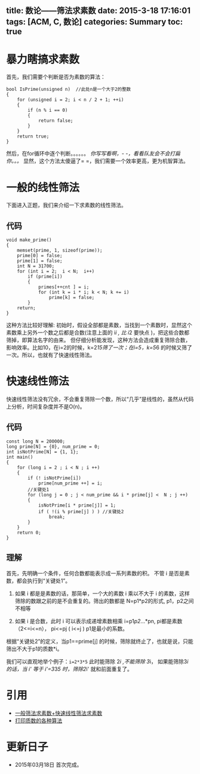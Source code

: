 title: 数论——筛法求素数
date: 2015-3-18 17:16:01
tags: [ACM, C, 数论]
categories: Summary
toc: true
---
# 暴力瞎搞求素数
首先，我们需要个判断是否为素数的算法：

```
bool IsPrime(unsigned n)  //此处n是一个大于2的整数
{
    for (unsigned i = 2; i < n / 2 + 1; ++i)
    {
        if (n % i == 0)
        {
            return false;
        }
    }
    return true;
}

```
<!-- more -->
然后，在for循环中逐个判断。。。。。。
*你写写看啊，- -，看看队友会不会打扁你。。。*
显然，这个方法太傻逼了= =，我们需要一个效率更高，更为机智算法。

# 一般的线性筛法
下面进入正题，我们来介绍一下求素数的线性筛法。
## 代码

```
void make_prime()
{
    memset(prime, 1, sizeof(prime));
    prime[0] = false;
    prime[1] = false;
    int N = 31700;
    for (int i = 2;  i < N;  i++)
        if (prime[i])
        {
            primes[++cnt ] = i;
            for (int k = i * i; k < N; k += i)
                prime[k] = false;
        }
    return;
}

```
这种方法比较好理解:
初始时，假设全部都是素数，当找到一个素数时，显然这个素数乘上另外一个数之后都是合数(注意上面的 i*i ,  比 i*2 要快点 )，把这些合数都筛掉，即算法名字的由来。
但仔细分析能发现，这种方法会造成重复筛除合数，影响效率。比如10，在i=2的时候，k=2*15筛了一次；在i=5，k=5*6 的时候又筛了一次。所以，也就有了快速线性筛法。

# 快速线性筛法
快速线性筛法没有冗余，不会重复筛除一个数，所以“几乎”是线性的，虽然从代码上分析，时间复杂度并不是O(n)。
## 代码

```
const long N = 200000;
long prime[N] = {0}, num_prime = 0;
int isNotPrime[N] = {1, 1};
int main()
{
    for (long i = 2 ; i < N ; i ++)
    {
        if (! isNotPrime[i])
            prime[num_prime ++] = i;
        //关键处1
        for (long j = 0 ; j < num_prime && i * prime[j] <  N ; j ++)
        {
            isNotPrime[i * prime[j]] = 1;
            if ( !(i % prime[j] ) ) //关键处2
                break;
        }
    }
    return 0;
}

```
## 理解
首先，先明确一个条件，任何合数都能表示成一系列素数的积。
不管 i 是否是素数，都会执行到“关键处1”。

1. 如果 i 都是是素数的话，那简单，一个大的素数 i 乘以不大于 i 的素数，这样筛除的数跟之前的是不会重复的。筛出的数都是 N=p1*p2的形式, p1，p2之间不相等

2. 如果 i 是合数，此时 i 可以表示成递增素数相乘 i=p1*p2*...*pn, pi都是素数（2<=i<=n），  pi<=pj  ( i<=j )
p1是最小的系数。

根据“关键处2”的定义，当p1==prime[j] 的时候，筛除就终止了，也就是说，只能筛出不大于p1的质数*i。

我们可以直观地举个例子：`i=2*3*5`
此时能筛除 2*i ,不能筛除 3*i，
如果能筛除3*i 的话，当 i' 等于 i'=3*3*5 时，筛除2*i' 就和前面重复了。

# 引用
- [一般筛法求素数+快速线性筛法求素数](http://blog.csdn.net/dinosoft/article/details/5829550)
- [打印质数的各种算法](http://coolshell.cn/articles/3738.html)

# 更新日子
- 2015年03月18日 首次完成。
